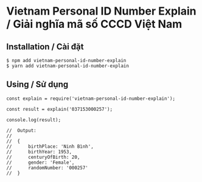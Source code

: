 # Vietnam Personal ID Number Explain / Giải nghĩa mã số CCCD Việt Nam

## Installation / Cài đặt

```
$ npm add vietnam-personal-id-number-explain
$ yarn add vietnam-personal-id-number-explain
```

## Using / Sử dụng

```
const explain = require('vietnam-personal-id-number-explain');

const result = explain('037153000257');

console.log(result);

//  Output:
//
//  {
//      birthPlace: 'Ninh Bình',
//      birthYear: 1953,
//      centuryOfBirth: 20,
//      gender: 'Female',
//      randomNumber: '000257'
//  }

```